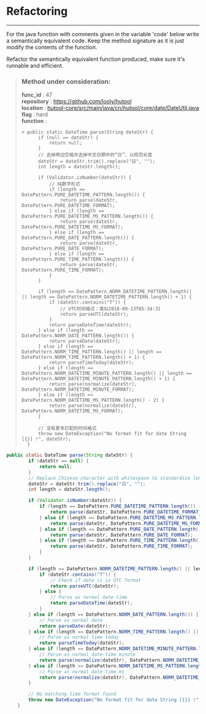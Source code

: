 # Refactoring

---

For the java function with comments given in the variable 'code' below write a semantically equivalent code. Keep the method signature as it is just modify the contents of the function.

Refactor the semantically equivalent function produced, make sure it's runnable and efficient. 

> ### Method under consideration:
> **func_id** : 47 <br/> 
 > **repository** : https://github.com/looly/hutool <br/> 
> **location** : [hutool-core/src/main/java/cn/hutool/core/date/DateUtil.java](https://github.com/looly/hutool/blob/master/hutool-core/src/main/java/cn/hutool/core/date/DateUtil.java) <br/> 
> **flag** : hard <br/> 
> **function** : <br/> 
> ``` <br/> 
>> public static DateTime parse(String dateStr) {
>		if (null == dateStr) {
>			return null;
>		}
>		// 去掉两边空格并去掉中文日期中的“日”，以规范长度
>		dateStr = dateStr.trim().replace("日", "");
>		int length = dateStr.length();
>
>		if (Validator.isNumber(dateStr)) {
>			// 纯数字形式
>			if (length == DatePattern.PURE_DATETIME_PATTERN.length()) {
>				return parse(dateStr, DatePattern.PURE_DATETIME_FORMAT);
>			} else if (length == DatePattern.PURE_DATETIME_MS_PATTERN.length()) {
>				return parse(dateStr, DatePattern.PURE_DATETIME_MS_FORMAT);
>			} else if (length == DatePattern.PURE_DATE_PATTERN.length()) {
>				return parse(dateStr, DatePattern.PURE_DATE_FORMAT);
>			} else if (length == DatePattern.PURE_TIME_PATTERN.length()) {
>				return parse(dateStr, DatePattern.PURE_TIME_FORMAT);
>			}
>		}
>
>		if (length == DatePattern.NORM_DATETIME_PATTERN.length() || length == DatePattern.NORM_DATETIME_PATTERN.length() + 1) {
>			if (dateStr.contains("T")) {
>				// UTC时间格式：类似2018-09-13T05:34:31
>				return parseUTC(dateStr);
>			}
>			return parseDateTime(dateStr);
>		} else if (length == DatePattern.NORM_DATE_PATTERN.length()) {
>			return parseDate(dateStr);
>		} else if (length == DatePattern.NORM_TIME_PATTERN.length() || length == DatePattern.NORM_TIME_PATTERN.length() + 1) {
>			return parseTimeToday(dateStr);
>		} else if (length == DatePattern.NORM_DATETIME_MINUTE_PATTERN.length() || length == DatePattern.NORM_DATETIME_MINUTE_PATTERN.length() + 1) {
>			return parse(normalize(dateStr), DatePattern.NORM_DATETIME_MINUTE_FORMAT);
>		} else if (length >= DatePattern.NORM_DATETIME_MS_PATTERN.length() - 2) {
>			return parse(normalize(dateStr), DatePattern.NORM_DATETIME_MS_FORMAT);
>		}
>
>		// 没有更多匹配的时间格式
>		throw new DateException("No format fit for date String [{}] !", dateStr);
>	} 
> ``` 


```java
public static DateTime parse(String dateStr) {
		if (dateStr == null) {
			return null;
		}
		// Replace Chinese character with whitespace to standardize length of date string
		dateStr = dateStr.trim().replace("日", "");
		int length = dateStr.length();

		if (Validator.isNumber(dateStr)) {
			if (length == DatePattern.PURE_DATETIME_PATTERN.length()) {
				return parse(dateStr, DatePattern.PURE_DATETIME_FORMAT);
			} else if (length == DatePattern.PURE_DATETIME_MS_PATTERN.length()) {
				return parse(dateStr, DatePattern.PURE_DATETIME_MS_FORMAT);
			} else if (length == DatePattern.PURE_DATE_PATTERN.length()) {
				return parse(dateStr, DatePattern.PURE_DATE_FORMAT);
			} else if (length == DatePattern.PURE_TIME_PATTERN.length()) {
				return parse(dateStr, DatePattern.PURE_TIME_FORMAT);
			}
		}

		if (length == DatePattern.NORM_DATETIME_PATTERN.length() || length == DatePattern.NORM_DATETIME_PATTERN.length() + 1) {
			if (dateStr.contains("T")) {
				// Check if date is in UTC format
				return parseUTC(dateStr);
			} else {
				// Parse as normal date-time
				return parseDateTime(dateStr);
			}
		} else if (length == DatePattern.NORM_DATE_PATTERN.length()) {
			// Parse as normal date
			return parseDate(dateStr);
		} else if (length == DatePattern.NORM_TIME_PATTERN.length() || length == DatePattern.NORM_TIME_PATTERN.length() + 1) {
			// Parse as normal time today
			return parseTimeToday(dateStr);
		} else if (length == DatePattern.NORM_DATETIME_MINUTE_PATTERN.length() || length == DatePattern.NORM_DATETIME_MINUTE_PATTERN.length() + 1) {
			// Parse as normal date-time minute
			return parse(normalize(dateStr), DatePattern.NORM_DATETIME_MINUTE_FORMAT);
		} else if (length >= DatePattern.NORM_DATETIME_MS_PATTERN.length() - 2) {
			// Parse as normal date-time ms
			return parse(normalize(dateStr), DatePattern.NORM_DATETIME_MS_FORMAT);
		}

		// No matching time format found
		throw new DateException("No format fit for date String [{}] !", dateStr);
	}
```